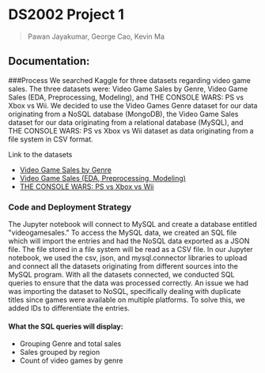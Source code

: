 # DS2002 Project 1
> Pawan Jayakumar, George Cao, Kevin Ma

## Documentation:
###Process
We searched Kaggle for three datasets regarding video game sales. The three datasets were: Video Game Sales by Genre, Video Game Sales (EDA, Preprocessing, Modeling), and THE CONSOLE WARS: PS vs Xbox vs Wii. We decided to use the Video Games Genre dataset for our data originating from a NoSQL database (MongoDB), the Video Game Sales dataset for our data originating from a relational database (MySQL), and THE CONSOLE WARS: PS vs Xbox vs Wii dataset as data originating from a file system in CSV format.

Link to the datasets
* [Video Game Sales by Genre](https://www.kaggle.com/datasets/stetsondone/video-game-sales-by-genre)
* [Video Game Sales (EDA, Preprocessing, Modeling)](https://www.kaggle.com/code/ahmedmaher22/video-game-sales-eda-preprocessing-modeling/input)
* [THE CONSOLE WARS: PS vs Xbox vs Wii](https://www.kaggle.com/code/arthurtok/the-console-wars-ps-vs-xbox-vs-wii/input?select=Video_Games_Sales_as_at_22_Dec_2016.csv)

### Code and Deployment Strategy
The Jupyter notebook will connect to MySQL and create a database entitled "videogamesales." To access the MySQL data, we created an SQL file which will import the entries and had the NoSQL data exported as a JSON file. The file stored in a file system will be read as a CSV file. In our Jupyter notebook, we used the csv, json, and mysql.connector libraries to upload and connect all the datasets originating from different sources into the MySQL program. With all the datasets connected, we conducted SQL queries to ensure that the data was processed correctly. An issue we had was importing the dataset to NoSQL, specifically dealing with duplicate titles since games were available on multiple platforms. To solve this, we added IDs to differentiate the entries.

#### What the SQL queries will display:
* Grouping Genre and total sales
* Sales grouped by region
* Count of video games by genre

